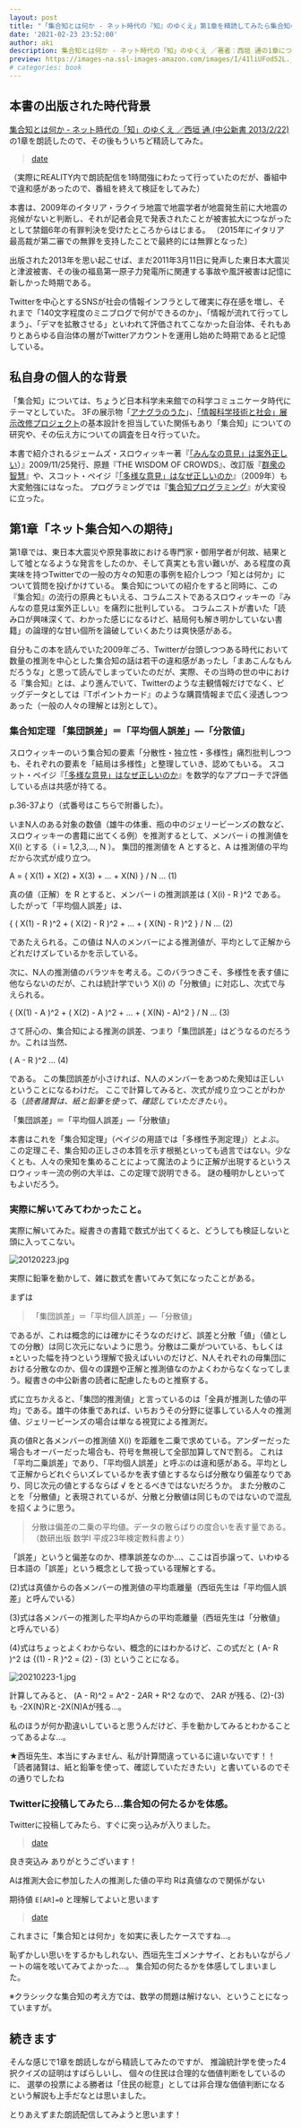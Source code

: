 ```yaml
---
layout: post
title: "「集合知とは何か - ネット時代の『知』のゆくえ」第1章を精読してみたら集合知の何たるかを体感した "
date: '2021-02-23 23:52:00'
author: aki
description: 集合知とは何か - ネット時代の「知」のゆくえ ／著者：西垣 通の1章について精読してみた感想です。
preview: https://images-na.ssl-images-amazon.com/images/I/41liUFod52L._SX312_BO1,204,203,200_.jpg
# categories: book
---
```


## 本書の出版された時代背景

[集合知とは何か - ネット時代の「知」のゆくえ ／西垣 通 (中公新書 2013/2/22)](https://www.amazon.co.jp/%E9%9B%86%E5%90%88%E7%9F%A5%E3%81%A8%E3%81%AF%E4%BD%95%E3%81%8B-%E3%83%8D%E3%83%83%E3%83%88%E6%99%82%E4%BB%A3%E3%81%AE%E3%80%8C%E7%9F%A5%E3%80%8D%E3%81%AE%E3%82%86%E3%81%8F%E3%81%88-%E4%B8%AD%E5%85%AC%E6%96%B0%E6%9B%B8-%E8%A5%BF%E5%9E%A3-%E9%80%9A/dp/4121022033?tag=amazonas-22)の1章を朗読したので、その後もういちど精読してみた。


<blockquote class="twitter-tweet" data-width="550" data-dnt="true"><p lang="ja" dir="ltr"></p><a href="https://twitter.com/o_ob/status/1364076757381386240?s=20">date</a></blockquote>

（実際にREALITY内で朗読配信を1時間強にわたって行っていたのだが、番組中で違和感があったので、番組を終えて検証をしてみた）



本書は、2009年のイタリア・ラクイラ地震で地震学者が地震発生前に大地震の兆候がないと判断し、それが記者会見で発表されたことが被害拡大につながったとして禁錮6年の有罪判決を受けたところからはじまる。
（2015年にイタリア最高裁が第二審での無罪を支持したことで最終的には無罪となった）

出版された2013年を思い起こせば、まだ2011年3月11日に発声した東日本大震災と津波被害、その後の福島第一原子力発電所に関連する事故や風評被害は記憶に新しかった時期である。

Twitterを中心とするSNSが社会の情報インフラとして確実に存在感を増し、それまで「140文字程度のミニブログで何ができるのか」、「情報が流れて行ってしまう」、「デマを拡散させる」といわれて評価されてこなかった自治体、それもありとあらゆる自治体の層がTwitterアカウントを運用し始めた時期であると記憶している。

## 私自身の個人的な背景

「集合知」については、ちょうど日本科学未来館での科学コミュニケータ時代にテーマとしていた。
3Fの展示物「[アナグラのうた](https://www.youtube.com/watch?v=75jA7F8AXC4)」、[「情報科学技術と社会」展示改修プロジェクト](https://www.miraikan.jst.go.jp/sp/anagura/sp/making_team.html)の基本設計を担当していた関係もあり「集合知」についての研究や、その伝え方についての調査を日々行っていた。

本書で紹介されるジェームズ・スロウィッキー著『[「みんなの意見」は案外正しい](https://www.amazon.co.jp/%E3%80%8C%E3%81%BF%E3%82%93%E3%81%AA%E3%81%AE%E6%84%8F%E8%A6%8B%E3%80%8D%E3%81%AF%E6%A1%88%E5%A4%96%E6%AD%A3%E3%81%97%E3%81%84-%E8%A7%92%E5%B7%9D%E6%96%87%E5%BA%AB-%E3%82%B8%E3%82%A7%E3%83%BC%E3%83%A0%E3%82%BA%E3%83%BB%E3%82%B9%E3%83%AD%E3%82%A6%E3%82%A3%E3%83%83%E3%82%AD%E3%83%BC/dp/4042977014/ref=pd_sbs_1?tag=amazonas-22)）』2009/11/25発行、原題『THE WISDOM OF CROWDS』、改訂版『[群衆の智慧](https://www.amazon.co.jp/%E7%BE%A4%E8%A1%86%E3%81%AE%E6%99%BA%E6%85%A7-%E8%A7%92%E5%B7%9DEPUB%E9%81%B8%E6%9B%B8-%E3%82%B8%E3%82%A7%E3%83%BC%E3%83%A0%E3%82%BA%E3%83%BB%E3%82%B9%E3%83%AD%E3%82%A6%E3%82%A3%E3%83%83%E3%82%AD%E3%83%BC/dp/4040800117/ref=pd_sbs_5?tag=amazonas-22)』や、スコット・ペイジ『[「多様な意見」はなぜ正しいのか](https://www.amazon.co.jp/%E3%80%8C%E5%A4%9A%E6%A7%98%E3%81%AA%E6%84%8F%E8%A6%8B%E3%80%8D%E3%81%AF%E3%81%AA%E3%81%9C%E6%AD%A3%E3%81%97%E3%81%84%E3%81%AE%E3%81%8B-%E3%82%B9%E3%82%B3%E3%83%83%E3%83%88%E3%83%BB%E3%83%9A%E3%82%A4%E3%82%B8/dp/4822246000?tag=amazonas-22)』（2009年）も大変勉強にはなった。
プログラミングでは『[集合知プログラミング](https://www.amazon.co.jp/%E9%9B%86%E5%90%88%E7%9F%A5%E3%83%97%E3%83%AD%E3%82%B0%E3%83%A9%E3%83%9F%E3%83%B3%E3%82%B0-Toby-Segaran/dp/4873113644?tag=amazonas-22)』が大変役に立った。

## 第1章「ネット集合知への期待」
第1章では、東日本大震災や原発事故における専門家・御用学者が何故、結果として噓となるような発言をしたのか、そして真実とも言い難いが、ある程度の真実味を持つTwitterでの一般の方々の知恵の事例を紹介しつつ「知とは何か」について質問を投げかけている。
集合知についての紹介をすると同時に、この『集合知』の流行の原典ともいえる、コラムニストであるスロウィッキーの『みんなの意見は案外正しい』を痛烈に批判している。
コラムニストが書いた「読み口が興味深くて、わかった感じになるけど、結局何も解き明かしていない書籍」の論理的な甘い個所を論破していくあたりは爽快感がある。

自分もこの本を読んでいた2009年ごろ、Twitterが台頭しつつある時代において数量の推測を中心とした集合知の話は若干の違和感があったし「まあこんなもんだろうな」と思って読んでしまっていたのだが、実際、その当時の世の中における『集合知』とは、より進んでいて、Twitterのような主観情報だけでなく、ビッグデータとしては『Tポイントカード』のような購買情報まで広く浸透しつつあった（一般の人々の理解とは別として）。

### 集合知定理 「集団誤差」＝「平均個人誤差」―「分散値」

スロウィッキーのいう集合知の要素「分散性・独立性・多様性」痛烈批判しつつも、それぞれの要素を「結局は多様性」と整理していき、認めてもいる。
スコット・ペイジ『[「多様な意見」はなぜ正しいのか](https://www.amazon.co.jp/%E3%80%8C%E5%A4%9A%E6%A7%98%E3%81%AA%E6%84%8F%E8%A6%8B%E3%80%8D%E3%81%AF%E3%81%AA%E3%81%9C%E6%AD%A3%E3%81%97%E3%81%84%E3%81%AE%E3%81%8B-%E3%82%B9%E3%82%B3%E3%83%83%E3%83%88%E3%83%BB%E3%83%9A%E3%82%A4%E3%82%B8/dp/4822246000?tag=amazonas-22)』を数学的なアプローチで評価している点は共感が持てる。

p.36-37より（式番号はこちらで附番した）。

いまN人のある対象の数値（雄牛の体重、瓶の中のジェリービーンズの数など、スロウィッキーの書籍に出てくる例）を推測するとして、メンバー i の推測値を X(i) とする（ i = 1,2,3,..., N ）。
集団的推測値を A とすると、A は推測値の平均だから次式が成り立つ。

 A = { X(1) + X(2) + X(3) + ... + X(N) } / N … (1)

真の値（正解）を R とすると、メンバー i の推測誤差は ( X(i) - R )^2 である。したがって「平均個人誤差」は、

 { ( X(1) - R )^2  + ( X(2) - R )^2  + ... + ( X(N) - R )^2 } / N … (2)

であたえられる。この値は N人のメンバーによる推測値が、平均として正解からどれだけズレているかを示している。

次に、N人の推測値のバラツキを考える。このバラつきこそ、多様性を表す値に他ならないのだが、これは統計学でいう X(i) の「分散値」に対応し、次式で与えられる。

 { (X(1) - A )^2 + ( X(2) - A )^2 + ... + ( X(N) - A)^2 } / N … (3)

さて肝心の、集合知による推測の誤差、つまり「集団誤差」はどうなるのだろうか。これは当然、

 ( A - R )^2 … (4)

である。
この集団誤差が小さければ、N人のメンバーをあつめた衆知は正しいということになるわけだ。
ここで計算してみると、次式が成り立つことがわかる（_読者諸賢は、紙と鉛筆を使って、確認していただきたい_）。

「集団誤差」＝「平均個人誤差」―「分散値」

本書はこれを「集合知定理」（ペイジの用語では「多様性予測定理」）とよぶ。
この定理こそ、集合知の正しさの本質を示す根拠といっても過言ではない。少なくとも、人々の衆知を集めることによって魔法のように正解が出現するというスロウィッキー流の例の大半は、この定理で説明できる。
謎の種明かしといってもよいだろう。

### 実際に解いてみてわかったこと。

実際に解いてみた。縦書きの書籍で数式が出てくると、どうしても検証しないと頭に入ってこない。


![20120223.jpg](/assets/2021/20120223.jpg)

実際に鉛筆を動かして、雑に数式を書いてみて気になったことがある。

まずは

> 「集団誤差」＝「平均個人誤差」―「分散値」

であるが、これは概念的には確かにそうなのだけど、誤差と分散「値」（値としての分散）は同じ次元にないように思う。分散は二乗がついている、もしくは±といった幅を持つという理解で扱えばいいのだけど、N人それぞれの母集団における分散なのか、個々の課題や正解と推測値なのかよくわからなくなってしまう。縦書きの中公新書の読者に配慮したものと推察する。

式に立ちかえると、「集団的推測値」と言っているのは「全員が推測した値の平均」である。雄牛の体重であれば、いちおうその分野に従事している人々の推測値、ジェリービーンズの場合は単なる視覚による推測だ。

真の値Rと各メンバーの推測値 X(i) を距離を二乗で求めている。アンダーだった場合もオーバーだった場合も、符号を無視して全部加算してNで割る。
これは「平均二乗誤差」であり、「平均個人誤差」と呼ぶのは違和感がある。平均として正解からどれぐらいズレているかを表す値とするならば分散なり偏差なりであり、同じ次元の値とするならば √ をとるべきではないだろうか。
また分散のことを「分散値」と表現されているが、分散と分散値は同じものではないので混乱を招くように思う。

> 分散は偏差の二乗の平均値。データの散らばりの度合いを表す量である。
> （数研出版 数学I 平成23年検定教科書より）

「誤差」というと偏差なのか、標準誤差なのか…、ここは百歩譲って、いわゆる日本語の「誤差」という概念として扱っている理解とする。

(2)式は真値からの各メンバーの推測値の平均乖離量（西垣先生は「平均個人誤差」と呼んでいる）

(3)式は各メンバーの推測した平均Aからの平均乖離量（西垣先生は「分散値」と呼んでいる）

(4)式はちょっとよくわからない、概念的にはわかるけど、この式だと ( A- R )^2 は  {(1) - R }^2 = (2) - (3) ということになる。

![20210223-1.jpg](/assets/2021/20210223-1.jpg)

計算してみると、
(A - R)^2 = A^2 - 2*A*R + R^2 なので、 2AR が残る、(2)-(3)も -2X(N)Rと-2X(N)Aが残る…。

私のほうが何か勘違いしていると思うんだけど、手を動かしてみるとわかることってあるよな…。

★西垣先生、本当にすみません、私が計算間違っているに違いないです！！
「読者諸賢は、紙と鉛筆を使って、確認していただきたい」と書いているのでその通りでしたね


### Twitterに投稿してみたら…集合知の何たるかを体感。

Twitterに投稿してみたら、すぐに突っ込みが入りました。

<blockquote class="twitter-tweet" data-width="550" data-dnt="true"><p lang="ja" dir="ltr"></p><a href="https://twitter.com/HydryHydra/status/1364249957658599426">date</a></blockquote>

良き突込み
ありがとうございます！

Aは推測大会に参加した人の推測した値の平均
Rは真値なので関係がない

期待値 `E[AR]=0` と理解してよいと思います

<blockquote class="twitter-tweet" data-width="550" data-dnt="true"><p lang="ja" dir="ltr"></p><a href="https://twitter.com/o_ob/status/1364269960684478465">date</a></blockquote>

これまさに「集合知とは何か」を如実に表したケースですね…。



恥ずかしい思いをするかもしれない、西垣先生ゴメンナサイ、とおもいながらノートの端を呟いてみてよかった…。
集合知の何たるかを体感してしまいました。

※クラシックな集合知の考え方では、数学の問題は解けない、ということになっていますが。



## 続きます

そんな感じで1章を朗読しながら精読してみたのですが、
推論統計学を使った4択クイズの証明はすばらしいし、
個々の住民は合理的な価値判断をしているのに、
選挙の投票による勝者は「住民の総意」としては非合理な価値判断になるという解説も上手だなとは思いました。

とりあえずまた朗読配信してみようと思います！
